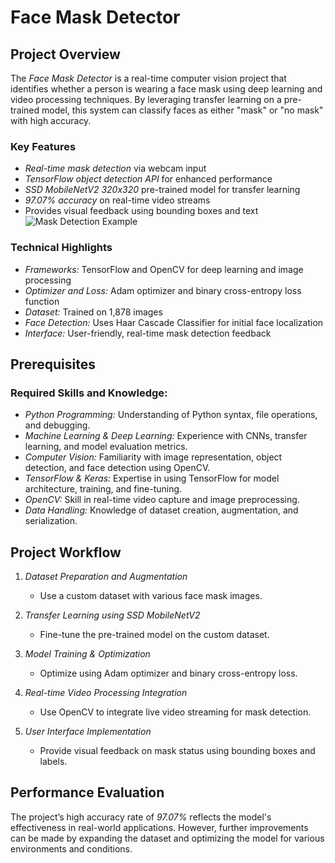 # Face Mask Detector

## Project Overview
The *Face Mask Detector* is a real-time computer vision project that identifies whether a person is wearing a face mask using deep learning and video processing techniques. By leveraging transfer learning on a pre-trained model, this system can classify faces as either "mask" or "no mask" with high accuracy.

### Key Features
- *Real-time mask detection* via webcam input
- *TensorFlow object detection API* for enhanced performance
- *SSD MobileNetV2 320x320* pre-trained model for transfer learning
- *97.07% accuracy* on real-time video streams
- Provides visual feedback using bounding boxes and text
![Mask Detection Example](image.png)
### Technical Highlights
- *Frameworks:* TensorFlow and OpenCV for deep learning and image processing
- *Optimizer and Loss:* Adam optimizer and binary cross-entropy loss function
- *Dataset:* Trained on 1,878 images
- *Face Detection:* Uses Haar Cascade Classifier for initial face localization
- *Interface:* User-friendly, real-time mask detection feedback

## Prerequisites

### Required Skills and Knowledge:
- *Python Programming:* Understanding of Python syntax, file operations, and debugging.
- *Machine Learning & Deep Learning:* Experience with CNNs, transfer learning, and model evaluation metrics.
- *Computer Vision:* Familiarity with image representation, object detection, and face detection using OpenCV.
- *TensorFlow & Keras:* Expertise in using TensorFlow for model architecture, training, and fine-tuning.
- *OpenCV:* Skill in real-time video capture and image preprocessing.
- *Data Handling:* Knowledge of dataset creation, augmentation, and serialization.

## Project Workflow

1. *Dataset Preparation and Augmentation*
   - Use a custom dataset with various face mask images.
   
2. *Transfer Learning using SSD MobileNetV2*
   - Fine-tune the pre-trained model on the custom dataset.

3. *Model Training & Optimization*
   - Optimize using Adam optimizer and binary cross-entropy loss.
   
4. *Real-time Video Processing Integration*
   - Use OpenCV to integrate live video streaming for mask detection.
   
5. *User Interface Implementation*
   - Provide visual feedback on mask status using bounding boxes and labels.

## Performance Evaluation
The project’s high accuracy rate of *97.07%* reflects the model's effectiveness in real-world applications. However, further improvements can be made by expanding the dataset and optimizing the model for various environments and conditions.
